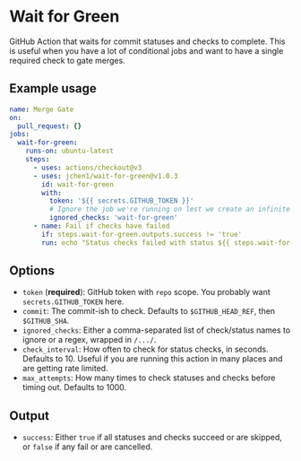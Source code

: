 # Wait for Green

GitHub Action that waits for commit statuses and checks to complete. This is useful when you have a lot of conditional jobs and want to have a single required check to gate merges.

## Example usage

```yaml
name: Merge Gate
on: 
  pull_request: {}
jobs:
  wait-for-green:
    runs-on: ubuntu-latest
    steps:
      - uses: actions/checkout@v3
      - uses: jchen1/wait-for-green@v1.0.3
        id: wait-for-green
        with:
          token: '${{ secrets.GITHUB_TOKEN }}'
          # Ignore the job we're running on lest we create an infinite loop
          ignored_checks: 'wait-for-green'
      - name: Fail if checks have failed
        if: steps.wait-for-green.outputs.success != 'true'
        run: echo "Status checks failed with status ${{ steps.wait-for-green.outputs.success }}!" && exit 1

```

## Options

- `token` (**required**): GitHub token with `repo` scope. You probably want `secrets.GITHUB_TOKEN` here.
- `commit`: The commit-ish to check. Defaults to `$GITHUB_HEAD_REF`, then `$GITHUB_SHA`.
- `ignored_checks`: Either a comma-separated list of check/status names to ignore or a regex, wrapped in `/.../`.
- `check_interval`: How often to check for status checks, in seconds. Defaults to 10. Useful if you are running this action in many places and are getting rate limited.
- `max_attempts`: How many times to check statuses and checks before timing out. Defaults to 1000.

## Output

- `success`: Either `true` if all statuses and checks succeed or are skipped, or `false` if any fail or are cancelled.
